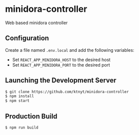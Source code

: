 # minidora-controller
Web based minidora controller

## Configuration
Create a file named `.env.local` and add the following variables:
- Set `REACT_APP_MINIDORA_HOST` to the desired host
- Set `REACT_APP_MINIDORA_PORT` to the desired port

## Launching the Development Server
```sh
$ git clone https://github.com/ktnyt/minidora-controller
$ npm install
$ npm start
```

## Production Build
```sh
$ npm run build
```
